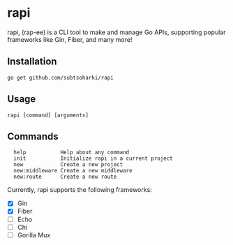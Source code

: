 # rapi
rapi, (rap-ee) is a CLI tool to make and manage Go APIs, supporting popular frameworks like Gin, Fiber, and many more!

## Installation
```
go get github.com/subtsoharki/rapi
```

## Usage
```
rapi [command] [arguments]
```

## Commands
```
  help           Help about any command
  init           Initialize rapi in a current project
  new            Create a new project
  new:middleware Create a new middleware
  new:route      Create a new route
```

Currently, rapi supports the following frameworks:
- [x] Gin
- [x] Fiber
- [ ] Echo
- [ ] Chi
- [ ] Gorilla Mux